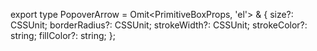 export type PopoverArrow = Omit<PrimitiveBoxProps, 'el'> & {
    size?: CSSUnit;
    borderRadius?: CSSUnit;
    strokeWidth?: CSSUnit;
    strokeColor?: string;
    fillColor?: string;
};
